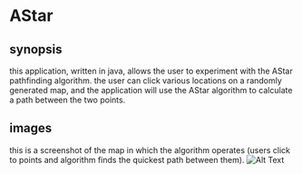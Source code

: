 # AStar

## synopsis
this application, written in java, allows the user to experiment with the AStar pathfinding algorithm. the user can click various locations on a randomly generated map, and the application will use the AStar algorithm to calculate a path between the two points.

## images
this is a screenshot of the map in which the algorithm operates (users click to points and algorithm finds the quickest path between them).
 ![Alt Text](https://s3-us-west-2.amazonaws.com/stefanblairpersonalsite/Java/Screen+Shot+2015-08-17+at+8.44.31+PM+1.png)
